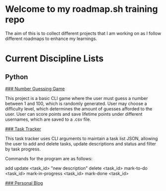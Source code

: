 # Welcome to my roadmap.sh training repo

The aim of this is to collect different projects that I am working on as I follow different roadmaps to enhance my learnings.

# Current Discipline Lists

## Python

[### Number Guessing Game](https://roadmap.sh/projects/number-guessing-game)

This project is a basic CLI game where the user must guess a number between 1 and 100, which is randomly generated. User may choose a difficulty level, which determines the amount of guesses afforded to the user. User can score points and save lifetime points under different usernames, which are saved to a .csv file.

[### Task Tracker](https://roadmap.sh/projects/task-tracker)

This task tracker uses CLI arguments to maintain a task list JSON, allowing the user to add and delete tasks, update descriptions and status and filter by task progress. 

Commands for the program are as follows:

add <task description>
update <task_id> "new description"
delete <task_id>
mark-to-do <task_id>
mark-in-progress <task_id>
mark-done <task_id>

[### Personal Blog](https://roadmap.sh/projects/personal-blog)